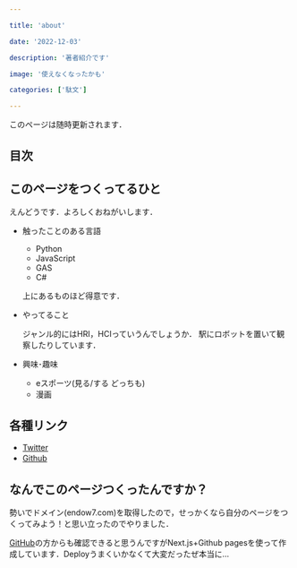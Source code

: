 ```yaml
---

title: 'about'

date: '2022-12-03'

description: '著者紹介です'

image: '使えなくなったかも'

categories: ['駄文']

---
```


このページは随時更新されます．

## 目次

## このページをつくってるひと

えんどうです．よろしくおねがいします．

- 触ったことのある言語
  - Python
  - JavaScript
  - GAS
  - C#
  
  上にあるものほど得意です．

- やってること

  ジャンル的にはHRI，HCIっていうんでしょうか．
  駅にロボットを置いて観察したりしています．

- 興味･趣味
  - eスポーツ(見る/する どっちも)
  - 漫画

## 各種リンク

- [Twitter](https://twitter.com/ghoqqm)
- [Github](https://github.com/Endowsan)　

## なんでこのページつくったんですか？

勢いでドメイン(endow7.com)を取得したので，せっかくなら自分のページをつくってみよう！と思い立ったのでやりました．

[GitHub](https://github.com/Endowsan/Endowsan.github.io)の方からも確認できると思うんですがNext.js+Github pagesを使って作成しています．Deployうまくいかなくて大変だったぜ本当に…








